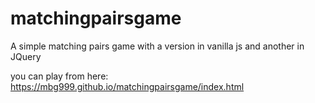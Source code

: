 # matchingpairsgame
A simple matching pairs game with a version in vanilla js and another in JQuery

you can play from here: https://mbg999.github.io/matchingpairsgame/index.html

<a href="https://i.imgur.com/CPlVDeM.png" alt="game image">
